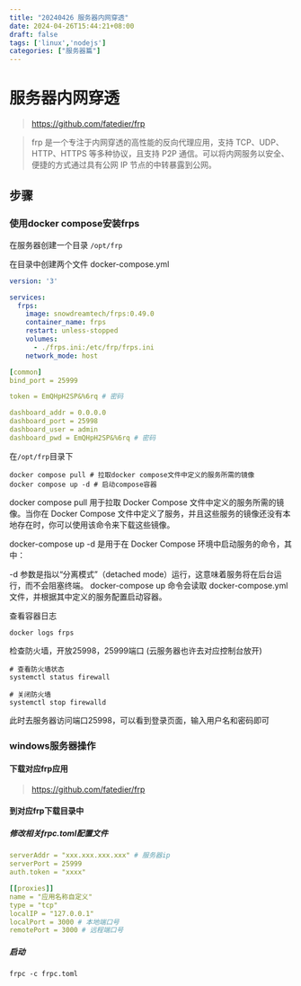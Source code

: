 ```yaml
---
title: "20240426 服务器内网穿透"
date: 2024-04-26T15:44:21+08:00
draft: false
tags: ['linux','nodejs']
categories: ["服务器篇"]
---
```


# 服务器内网穿透
> https://github.com/fatedier/frp
 
> frp 是一个专注于内网穿透的高性能的反向代理应用，支持 TCP、UDP、HTTP、HTTPS 等多种协议，且支持 P2P 通信。可以将内网服务以安全、便捷的方式通过具有公网 IP 节点的中转暴露到公网。


## 步骤

### 使用docker compose安装frps

在服务器创建一个目录 `/opt/frp`

在目录中创建两个文件
docker-compose.yml
```yaml
version: '3'

services:
  frps:
    image: snowdreamtech/frps:0.49.0
    container_name: frps
    restart: unless-stopped
    volumes:
      - ./frps.ini:/etc/frp/frps.ini
    network_mode: host
```
```yaml
[common]
bind_port = 25999

token = EmQHpH2SP&%6rq # 密码

dashboard_addr = 0.0.0.0
dashboard_port = 25998
dashboard_user = admin
dashboard_pwd = EmQHpH2SP&%6rq # 密码
```

在`/opt/frp`目录下
```shell
docker compose pull # 拉取docker compose文件中定义的服务所需的镜像
docker compose up -d # 启动compose容器
```

docker compose pull 用于拉取 Docker Compose 文件中定义的服务所需的镜像。当你在 Docker Compose 文件中定义了服务，并且这些服务的镜像还没有本地存在时，你可以使用该命令来下载这些镜像。

docker-compose up -d 是用于在 Docker Compose 环境中启动服务的命令，其中：

-d 参数是指以“分离模式”（detached mode）运行，这意味着服务将在后台运行，而不会阻塞终端。
docker-compose up 命令会读取 docker-compose.yml 文件，并根据其中定义的服务配置启动容器。


查看容器日志

```shell
docker logs frps
```

检查防火墙，开放25998，25999端口 (云服务器也许去对应控制台放开)

```shell
# 查看防火墙状态
systemctl status firewall
```

```shell
# 关闭防火墙
systemctl stop firewalld
```

此时去服务器访问端口25998，可以看到登录页面，输入用户名和密码即可


### windows服务器操作

#### 下载对应frp应用 
> https://github.com/fatedier/frp

#### 到对应frp下载目录中

##### 修改相关frpc.toml配置文件
```yaml
serverAddr = "xxx.xxx.xxx.xxx" # 服务器ip
serverPort = 25999
auth.token = "xxxx"

[[proxies]]
name = "应用名称自定义"
type = "tcp"
localIP = "127.0.0.1"
localPort = 3000 # 本地端口号
remotePort = 3000 # 远程端口号
```


##### 启动
```shell
frpc -c frpc.toml
```


